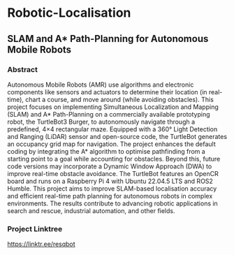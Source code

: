 # Robotic-Localisation
## SLAM and A* Path-Planning for Autonomous Mobile Robots

### Abstract
Autonomous Mobile Robots (AMR) use algorithms and electronic components like sensors and actuators to determine their location (in real-time), chart a course, and move around (while avoiding obstacles). This project focuses on implementing Simultaneous Localization and Mapping (SLAM) and A* Path-Planning on a commercially available prototyping robot, the TurtleBot3 Burger, to autonomously navigate through a predefined, 4×4 rectangular maze. Equipped with a 360° Light Detection and Ranging (LiDAR) sensor and open-source code, the TurtleBot generates an occupancy grid map for navigation. The project enhances the default coding by integrating the A* algorithm to optimise pathfinding from a starting point to a goal while accounting for obstacles. Beyond this, future code versions may incorporate a Dynamic Window Approach (DWA) to improve real-time obstacle avoidance. The TurtleBot features an OpenCR board and runs on a Raspberry Pi 4 with Ubuntu 22.04.5 LTS and ROS2 Humble. This project aims to improve SLAM-based localisation accuracy and efficient real-time path planning for autonomous robots in complex environments. The results contribute to advancing robotic applications in search and rescue, industrial automation, and other fields. 

### Project Linktree
https://linktr.ee/resqbot
